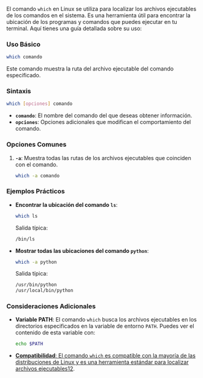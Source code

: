 El comando `which` en Linux se utiliza para localizar los archivos ejecutables de los comandos en el sistema. Es una herramienta útil para encontrar la ubicación de los programas y comandos que puedes ejecutar en tu terminal. Aquí tienes una guía detallada sobre su uso:

### **Uso Básico**

```bash
which comando
```

Este comando muestra la ruta del archivo ejecutable del comando especificado.

### **Sintaxis**

```bash
which [opciones] comando
```

- **`comando`**: El nombre del comando del que deseas obtener información.
- **`opciones`**: Opciones adicionales que modifican el comportamiento del comando.

### **Opciones Comunes**

1. **`-a`**: Muestra todas las rutas de los archivos ejecutables que coinciden con el comando.
    
    ```bash
    which -a comando
    ```
    

### **Ejemplos Prácticos**

- **Encontrar la ubicación del comando `ls`**:
    
    ```bash
    which ls
    ```
    
    Salida típica:
    
    ```bash
    /bin/ls
    ```
    
- **Mostrar todas las ubicaciones del comando `python`**:
    
    ```bash
    which -a python
    ```
    
    Salida típica:
    
    ```bash
    /usr/bin/python
    /usr/local/bin/python
    ```
    

### **Consideraciones Adicionales**

- **Variable PATH**: El comando `which` busca los archivos ejecutables en los directorios especificados en la variable de entorno `PATH`. Puedes ver el contenido de esta variable con:
    
    ```bash
    echo $PATH
    ```
    
- [**Compatibilidad**: El comando `which` es compatible con la mayoría de las distribuciones de Linux y es una herramienta estándar para localizar archivos ejecutables](https://linuxhandbook.com/which-command/)[1](https://linuxhandbook.com/which-command/)[2](https://www.howtogeek.com/450894/how-to-use-the-which-command-on-linux/).